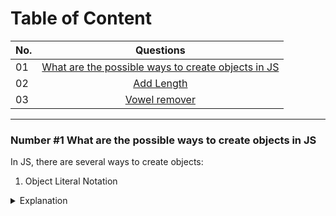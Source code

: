 # Table of Content

| No.      | Questions    |   
| ------------- |:-------------:| 
| 01    |[What are the possible ways to create objects in JS](#nr1)|
| 02    |[Add Length](#problem2)|
| 03    | [Vowel remover](#problem3)||

---

### Number #1 What are the possible ways to create objects in JS<a name="nr"></a>

In JS, there are several ways to create objects: 

1. Object Literal Notation

<details>
<summary>Explanation</summary>
You can create an object using object literal notation by defining its properties and values in curly breaces
```javascript
const person = {
  name: 'John',
  age: 30,
  gender: 'Male'
};
```
</details>

